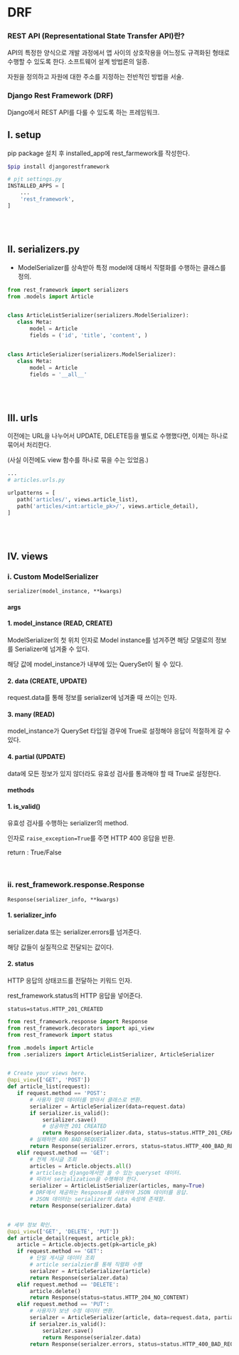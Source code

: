 # DRF
### REST API (Representational State Transfer API)란?

API의 특정한 양식으로 개발 과정에서 앱 사이의 상호작용을 어느정도 규격화된 형태로 수행할 수 있도록 한다.
소프트웨어 설계 방법론의 일종.

자원을 정의하고 자원에 대한 주소를 지정하는 전반적인 방법을 서술.

### Django Rest Framework (DRF)
Django에서 REST API를 다룰 수 있도록 하는 프레임워크.

## I. setup
pip package 설치 후 installed_app에 rest_farmework를 작성한다.
```bash
$pip install djangorestframework
```
```python
# pjt settings.py
INSTALLED_APPS = [
    ...
    'rest_framework',
]
```
 
 <br/>
 <br/>

## II. serializers.py

- ModelSerializer를 상속받아 특정 model에 대해서 직렬화를 수행하는 클래스를 정의.

 ```python
 from rest_framework import serializers
 from .models import Article


 class ArticleListSerializer(serializers.ModelSerializer):
    class Meta:
        model = Article
        fields = ('id', 'title', 'content', )


class ArticleSerializer(serializers.ModelSerializer):
    class Meta:
        model = Article
        fields = '__all__'
 ```

<br/>
<br/>

## III. urls
이전에는 URL을 나누어서 UPDATE, DELETE등을 별도로 수행했다면, 이제는 하나로 묶어서 처리한다.

(사실 이전에도 view 함수를 하나로 묶을 수는 있었음.)

 ```python
 ...
 # articles.urls.py
 
urlpatterns = [
    path('articles/', views.article_list),
    path('articles/<int:article_pk>/', views.article_detail),
]
 ```

<br/>
<br/>

## IV. views
### i. Custom ModelSerializer
`serializer(model_instance, **kwargs)`
#### args
#### 1. model_instance (READ, CREATE)
ModelSerializer의 첫 위치 인자로 Model instance를 넘겨주면 해당 모델로의 정보를 Serializer에 넘겨줄 수 있다.

해당 값에 model_instance가 내부에 있는 QuerySet이 될 수 있다.

#### 2. data (CREATE, UPDATE)
request.data를 통해 정보를 serializer에 넘겨줄 때 쓰이는 인자.

#### 3. many (READ)
model_instance가 QuerySet 타입일 경우에 True로 설정해야 응답이 적절하게 갈 수 있다.

#### 4. partial (UPDATE)
data에 모든 정보가 있지 않더라도 유효성 검사를 통과해야 할 때 True로 설정한다.

#### methods
#### 1. is_valid()
유효성 검사를 수행하는 serializer의 method.

인자로 `raise_exception=True`를 주면 HTTP 400 응답을 반환.

return : True/False

<br/>


### ii. rest_framework.response.Response
`Response(serializer_info, **kwargs)`
#### 1. serializer_info
serializer.data 또는 serializer.errors를 넘겨준다.

해당 값들이 실질적으로 전달되는 값이다.

#### 2. status
HTTP 응답의 상태코드를 전달하는 키워드 인자.

rest_framework.status의 HTTP 응답을 넣어준다.

`status=status.HTTP_201_CREATED`


 ```python
from rest_framework.response import Response
from rest_framework.decorators import api_view
from rest_framework import status

from .models import Article
from .serializers import ArticleListSerializer, ArticleSerializer


# Create your views here.
@api_view(['GET', 'POST'])
def article_list(request):
    if request.method == 'POST':
        # 사용자 입력 데이터를 받아서 클래스로 변환.
        serializer = ArticleSerializer(data=request.data)
        if serializer.is_valid():
            serializer.save()
            # 성공하면 201 CREATED
            return Response(serializer.data, status=status.HTTP_201_CREATED)
        # 실패하면 400 BAD_REQUEST
        return Response(serializer.errors, status=status.HTTP_400_BAD_REQUEST)
    elif request.method == 'GET':
        # 전체 게시글 조회
        articles = Article.objects.all()
        # articles는 django에서만 쓸 수 있는 queryset 데이터.
        # 따라서 serialization을 수행해야 한다.
        serializer = ArticleListSerializer(articles, many=True)
        # DRF에서 제공하는 Response를 사용하여 JSON 데이터를 응답.
        # JSON 데이터는 serializer의 data 속성에 존재함.
        return Response(serializer.data)


# 세부 정보 확인.
@api_view(['GET', 'DELETE', 'PUT'])
def article_detail(request, article_pk):
    article = Article.objects.get(pk=article_pk)
    if request.method == 'GET':
        # 단일 게시글 데이터 조회
        # article serialzier를 통해 직렬화 수행
        serialzer = ArticleSerializer(article)
        return Response(serialzer.data)
    elif request.method == 'DELETE':
        article.delete()
        return Response(status=status.HTTP_204_NO_CONTENT)
    elif request.method == 'PUT':
        # 사용자가 보낸 수정 데이터 변환.
        serialzer = ArticleSerializer(article, data=request.data, partial=True)
        if serialzer.is_valid():
            serialzer.save()
            return Response(serialzer.data)
        return Response(serialzer.errors, status=status.HTTP_400_BAD_REQUEST)
 ```
 